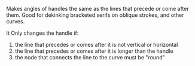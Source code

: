 Makes angles of handles the same as the lines that precede or come after them. Good for dekinking bracketed serifs on oblique strokes, and other curves.

It Only changes the handle if:
1. the line that precedes or comes after it is not vertical or horizontal
2. the line that precedes or comes after it is longer than the handle
3. the node that connects the line to the curve must be "round"
